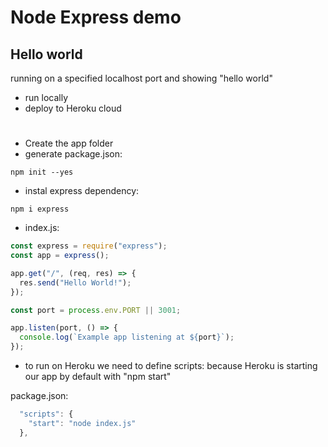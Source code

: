# Node Express demo

## Hello world
running on a specified localhost port and showing "hello world"

- run locally
- deploy to Heroku cloud

#

- Create the app folder
- generate package.json:
```
npm init --yes
```

- instal express dependency:

```
npm i express
```

- index.js:
```javascript
const express = require("express");
const app = express();

app.get("/", (req, res) => {
  res.send("Hello World!");
});

const port = process.env.PORT || 3001;

app.listen(port, () => {
  console.log(`Example app listening at ${port}`);
});
```

- to run on Heroku we need to define scripts: because Heroku is starting our app by default with "npm start"

package.json:
```javascript
  "scripts": {
    "start": "node index.js"
  },
```
